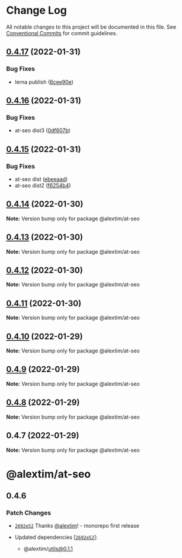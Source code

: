 # Change Log

All notable changes to this project will be documented in this file.
See [Conventional Commits](https://conventionalcommits.org) for commit guidelines.

## [0.4.17](https://github.com/alextim/at-blog/compare/@alextim/at-seo@0.4.16...@alextim/at-seo@0.4.17) (2022-01-31)


### Bug Fixes

* lerna publish ([6cee90e](https://github.com/alextim/at-blog/commit/6cee90e8336a5f1905f0424761fcba3966998c9d))





## [0.4.16](https://github.com/alextim/at-blog/compare/@alextim/at-seo@0.4.15...@alextim/at-seo@0.4.16) (2022-01-31)


### Bug Fixes

* at-seo dist3 ([0df607b](https://github.com/alextim/at-blog/commit/0df607baaaaf43163f6efe895d90873575ff46ea))





## [0.4.15](https://github.com/alextim/at-blog/compare/@alextim/at-seo@0.4.14...@alextim/at-seo@0.4.15) (2022-01-31)


### Bug Fixes

* at-seo dist ([ebeeaad](https://github.com/alextim/at-blog/commit/ebeeaad184c90c587368b59d2975b8b5a9c5e6c9))
* at-seo dist2 ([f6254b4](https://github.com/alextim/at-blog/commit/f6254b497a510881fb6fde6ab2d854b0d2b59857))





## [0.4.14](https://github.com/alextim/at-blog/compare/@alextim/at-seo@0.4.13...@alextim/at-seo@0.4.14) (2022-01-30)

**Note:** Version bump only for package @alextim/at-seo





## [0.4.13](https://github.com/alextim/at-blog/compare/@alextim/at-seo@0.4.12...@alextim/at-seo@0.4.13) (2022-01-30)

**Note:** Version bump only for package @alextim/at-seo





## [0.4.12](https://github.com/alextim/at-blog/compare/@alextim/at-seo@0.4.11...@alextim/at-seo@0.4.12) (2022-01-30)

**Note:** Version bump only for package @alextim/at-seo





## [0.4.11](https://github.com/alextim/at-blog/compare/@alextim/at-seo@0.4.10...@alextim/at-seo@0.4.11) (2022-01-30)

**Note:** Version bump only for package @alextim/at-seo





## [0.4.10](https://github.com/alextim/at-blog/compare/@alextim/at-seo@0.4.9...@alextim/at-seo@0.4.10) (2022-01-29)

**Note:** Version bump only for package @alextim/at-seo

## [0.4.9](https://github.com/alextim/at-blog/compare/@alextim/at-seo@0.4.8...@alextim/at-seo@0.4.9) (2022-01-29)

**Note:** Version bump only for package @alextim/at-seo

## [0.4.8](https://github.com/alextim/at-blog/compare/@alextim/at-seo@0.4.7...@alextim/at-seo@0.4.8) (2022-01-29)

**Note:** Version bump only for package @alextim/at-seo

## 0.4.7 (2022-01-29)

**Note:** Version bump only for package @alextim/at-seo

# @alextim/at-seo

## 0.4.6

### Patch Changes

- [`2692e52`](https://github.com/alextim/at-blog/commit/2692e524fe2bf10e47e1a4fbd6f7173ca1be3b65) Thanks [@alextim](https://github.com/alextim)! - monorepo first release

- Updated dependencies [[`2692e52`](https://github.com/alextim/at-blog/commit/2692e524fe2bf10e47e1a4fbd6f7173ca1be3b65)]:
  - @alextim/utils@0.1.1
